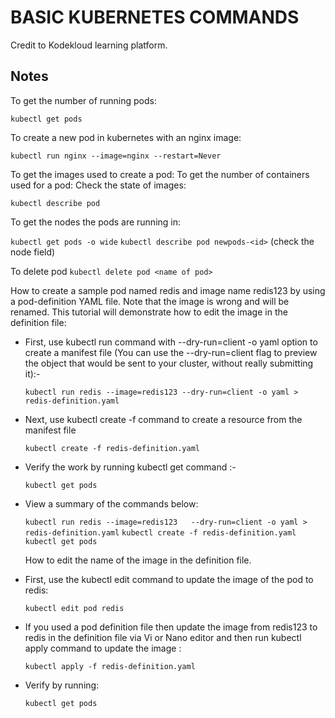 
# BASIC KUBERNETES COMMANDS
Credit to Kodekloud learning platform.


## Notes
To get the number of running pods:

```kubectl get pods```

To create a new pod in kubernetes with an nginx image:

```kubectl run nginx --image=nginx --restart=Never```

To get the images used to create a pod:
To get the number of containers used for a pod:
Check the state of images:

```kubectl describe pod```

To get the nodes the pods are running in:

```kubectl get pods -o wide```
```kubectl describe pod newpods-<id>``` (check the node field)

To delete pod
```kubectl delete pod <name of pod>```



How to create a sample pod named redis and image name redis123 by using a pod-definition YAML file. Note that the image is wrong and will be renamed. This tutorial will demonstrate how to edit the image in the definition file:

- First, use kubectl run command with --dry-run=client -o yaml option to create a manifest file (You can use the --dry-run=client flag to preview the object that would be sent to your cluster, without really submitting it):-

   ```kubectl run redis --image=redis123 --dry-run=client -o yaml > redis-definition.yaml```

- Next, use kubectl create -f command to create a resource from the manifest file

   ```kubectl create -f redis-definition.yaml``` 

- Verify the work by running kubectl get command :-
    
    ```kubectl get pods```

- View a summary of the commands below:

   ```kubectl run redis --image=redis123   --dry-run=client -o yaml > redis-definition.yaml```
   ```kubectl create -f redis-definition.yaml```
   ```kubectl get pods```

   How to edit the name of the image in the definition file.

- First, use the kubectl edit command to update the image of the pod to redis:

   ```kubectl edit pod redis```

- If you used a pod definition file then update the image from redis123 to redis in the definition file via Vi or Nano editor and then run kubectl apply command to update the image :

   ```kubectl apply -f redis-definition.yaml```
- Verify by running:

   ```kubectl get pods```






